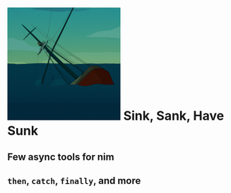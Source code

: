 ![Sunk](sunk-256.png) Sink, Sank, Have Sunk
===========================================
## Few async tools for nim
## `then`, `catch`, `finally`, and more
